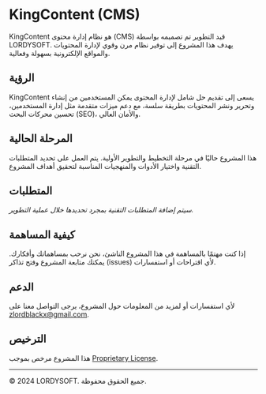 # KingContent (CMS)

KingContent هو نظام إدارة محتوى (CMS) قيد التطوير تم تصميمه بواسطة LORDYSOFT. يهدف هذا المشروع إلى توفير نظام مرن وقوي لإدارة المحتويات والمواقع الإلكترونية بسهولة وفعالية.

## الرؤية

KingContent يسعى إلى تقديم حل شامل لإدارة المحتوى يمكن المستخدمين من إنشاء وتحرير ونشر المحتويات بطريقة سلسة، مع دعم ميزات متقدمة مثل إدارة المستخدمين، تحسين محركات البحث (SEO)، والأمان العالي.

## المرحلة الحالية

هذا المشروع حاليًا في مرحلة التخطيط والتطوير الأولية. يتم العمل على تحديد المتطلبات التقنية واختيار الأدوات والمنهجيات المناسبة لتحقيق أهداف المشروع.

## المتطلبات

*سيتم إضافة المتطلبات التقنية بمجرد تحديدها خلال عملية التطوير.*

## كيفية المساهمة

إذا كنت مهتمًا بالمساهمة في هذا المشروع الناشئ، نحن نرحب بمساهماتك وأفكارك. يمكنك متابعة المشروع وفتح تذاكر (issues) لأي اقتراحات أو استفسارات.

## الدعم

لأي استفسارات أو لمزيد من المعلومات حول المشروع، يرجى التواصل معنا على [zlordblackx@gmail.com](mailto:support@lordysoft.com).

## الترخيص

هذا المشروع مرخص بموجب [Proprietary License](LICENSE).

---

© 2024 LORDYSOFT. جميع الحقوق محفوظة.
